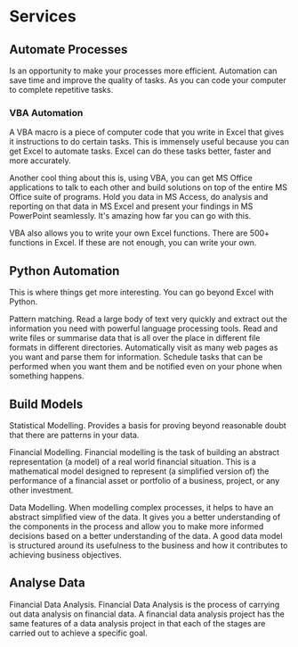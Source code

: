 # Services

## Automate Processes
Is an opportunity to make your processes more efficient. Automation can save time and improve the quality of tasks. As you can code your computer to complete repetitive tasks.

### VBA Automation
A VBA macro is a piece of computer code that you write in Excel that gives it instructions to do certain tasks. This is immensely useful because you can get Excel to automate tasks. Excel can do these tasks better, faster and more accurately. 

Another cool thing about this is, using VBA, you can get MS Office applications to talk to each other and build solutions on top of the entire MS Office suite of programs. Hold you data in MS Access, do analysis and reporting on that data in MS Excel and present your findings in MS PowerPoint seamlessly. It's amazing how far you can go with this. 

VBA also allows you to write your own Excel functions. There are 500+ functions in Excel. If these are not enough, you can write your own. 

## Python Automation
This is where things get more interesting. You can go beyond Excel with Python. 

Pattern matching. Read a large body of text very quickly and extract out the information you need with powerful language processing tools. 
Read and write files or summarise data that is all over the place in different file formats in different directories.
Automatically visit as many web pages as you want and parse them for information. 
Schedule tasks that can be performed when you want them and be notified even on your phone when something happens. 

## Build Models
Statistical Modelling. Provides a basis for proving beyond reasonable doubt that there are patterns in your data. 

Financial Modelling. Financial modelling is the task of building an abstract representation (a model) of a real world financial situation. This is a mathematical model designed to represent (a simplified version of) the performance of a financial asset or portfolio of a business, project, or any other investment.

Data Modelling. When modelling complex processes, it helps to have an abstract simplified view of the data. It gives you a better understanding of the components in the process and allow you to make more informed decisions based on a better understanding of the data. A good data model is structured around its usefulness to the business and how it contributes to achieving business objectives.

## Analyse Data
Financial Data Analysis. Financial Data Analysis is the process of carrying out data analysis on financial data. A financial data analysis project has the same features of a data analysis project in that each of the stages are carried out to achieve a specific goal.


<!--stackedit_data:
eyJoaXN0b3J5IjpbLTQ5ODg2NzA2OCwxMTk5ODE1ODQ4LC0xNT
MxMDI4OTgyLDE2MDY1NTU0MF19
-->
